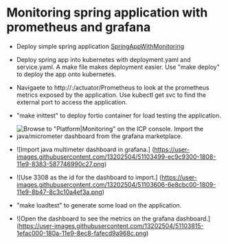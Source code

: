# Monitoring spring application with prometheus and grafana

- Deploy simple spring application [SpringAppWithMonitoring](Common/SpringAppWithMonitoring)

- Deploy spring app into kubernetes with deployment.yaml and service.yaml. A make file makes deployment easier. Use "make deploy" to deploy the app onto kubernetes.

- Navigaete to http://<proxy-ip>:<port>/actuator/Prometheus to look at the prometheus metrics exposed by the application. Use kubectl get svc to find the external port to access the application.

- "make inittest" to deploy fortio container for load testing the application.

- ![Browse to "Platform|Monitoring" on the ICP console. Import the java/micrometer dashboard from the
grafana marketplace.](https://user-images.githubusercontent.com/13202504/51103212-ef4ab880-1807-11e9-8d00-fad95b8c528b.png)

- ![Import java multimeter dashboard in grafana.] (https://user-images.githubusercontent.com/13202504/51103499-ec9c9300-1808-11e9-8383-587746990c27.png)

- ![Use 3308 as the id for the dashboard to import.] (https://user-images.githubusercontent.com/13202504/51103606-6e8cbc00-1809-11e9-8b47-8c3c10a4ef3a.png)

- "make loadtest" to generate some load on the application.

- ![Open the dashboard to see the metrics on the grafana dashboard.] (https://user-images.githubusercontent.com/13202504/51103815-1efac000-180a-11e9-8ec8-fafecd9a968c.png)
